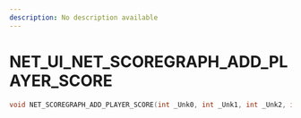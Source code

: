 ```yaml
---
description: No description available 
---
```


# NET_UI\_NET_SCOREGRAPH_ADD_PLAYER_SCORE

```cpp
void NET_SCOREGRAPH_ADD_PLAYER_SCORE(int _Unk0, int _Unk1, int _Unk2, int _Unk3);
```